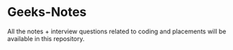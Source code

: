 # Geeks-Notes
All the notes + interview questions related to coding  and placements will be available in this repository.
